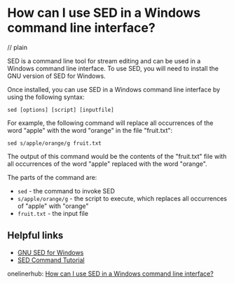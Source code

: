 # How can I use SED in a Windows command line interface?
// plain

SED is a command line tool for stream editing and can be used in a Windows command line interface. To use SED, you will need to install the GNU version of SED for Windows.

Once installed, you can use SED in a Windows command line interface by using the following syntax:

```
sed [options] [script] [inputfile]
```

For example, the following command will replace all occurrences of the word "apple" with the word "orange" in the file "fruit.txt":

```
sed s/apple/orange/g fruit.txt
```

The output of this command would be the contents of the "fruit.txt" file with all occurrences of the word "apple" replaced with the word "orange".

The parts of the command are:

* `sed` - the command to invoke SED
* `s/apple/orange/g` - the script to execute, which replaces all occurrences of "apple" with "orange"
* `fruit.txt` - the input file

## Helpful links

* [GNU SED for Windows](https://sourceforge.net/projects/gnuwin32/files/sed/)
* [SED Command Tutorial](https://www.guru99.com/sed-command-unix-linux.html)

onelinerhub: [How can I use SED in a Windows command line interface?](https://onelinerhub.com/cli-sed/how-can-i-use-sed-in-a-windows-command-line-interface)